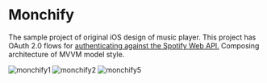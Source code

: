 # Monchify
The sample project of original iOS design of music player. 
This project has OAuth 2.0 flows for [authenticating against the Spotify Web API.](https://developer.spotify.com/documentation/general/guides/authorization/)
Composing architecture of MVVM model style.

![monchify1](https://user-images.githubusercontent.com/58180720/160236724-a9002900-50b6-4237-9c0a-12678dee7397.png)
![monchify2](https://user-images.githubusercontent.com/58180720/160236741-d8087bc5-ed1a-4266-914c-6e2ecf669c22.png)
![monchify5](https://user-images.githubusercontent.com/58180720/160236752-e4b7a5f1-3d2d-42ed-9c8b-94960a5b7cd7.png)

